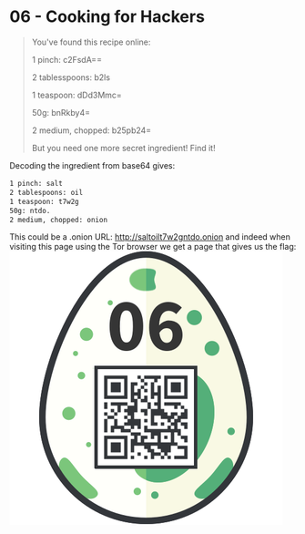 06 - Cooking for Hackers
========================
> You've found this recipe online:
> 
> 1 pinch: c2FsdA==
> 
> 2 tablesspoons: b2ls
> 
> 1 teaspoon: dDd3Mmc=
> 
> 50g: bnRkby4=
> 
> 2 medium, chopped: b25pb24=
> 
> But you need one more secret ingredient! Find it!

Decoding the ingredient from base64 gives:
```
1 pinch: salt
2 tablespoons: oil
1 teaspoon: t7w2g
50g: ntdo.
2 medium, chopped: onion
```

This could be a .onion URL: <http://saltoilt7w2gntdo.onion> and indeed when visiting this page using the Tor browser we get a page that gives us the flag:
![](./06_egg.png)
